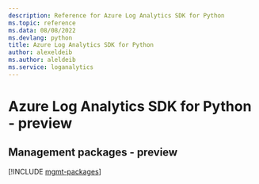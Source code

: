```yaml
---
description: Reference for Azure Log Analytics SDK for Python
ms.topic: reference
ms.data: 08/08/2022
ms.devlang: python
title: Azure Log Analytics SDK for Python
author: alexeldeib
ms.author: aleldeib
ms.service: loganalytics
---
```

# Azure Log Analytics SDK for Python - preview

## Management packages - preview
[!INCLUDE [mgmt-packages](log-analytics-mgmt-index.md)]